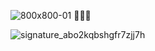 ![800x800-01](https://cloud.githubusercontent.com/assets/7158671/16236997/1df7c356-37e3-11e6-8a74-ee0739672899.jpg)
:snake::snake::snake:
 






































![signature_abo2kqbshgfr7zjj7h](https://cloud.githubusercontent.com/assets/7158671/16280595/0f30ac3e-38c9-11e6-8c98-5f90be4706a5.png)

 
